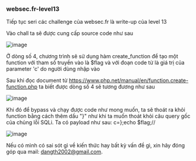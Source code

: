 ### websec.fr-level13
Tiếp tục seri các challenge của websec.fr là write-up của level 13

Vào chall ta sẽ được cung cấp source code như sau

![image](https://user-images.githubusercontent.com/75677317/202204932-60efb14a-4964-471f-8031-b1e6953606c6.png)


Ở dòng số 4, chương trình sẽ sử dụng hàm create_function để tạo một function với tham số truyền vào là $flag và với đoạn code từ là giá trị của parameter 'c' do người dùng nhập vào

Sau khi đọc document từ https://www.php.net/manual/en/function.create-function.php ta biết được dòng số 4 sẽ tương đương như sau

![image](https://user-images.githubusercontent.com/75677317/202211578-d2741c09-03dc-4de3-88d5-e1770e99ddf9.png)

Khi đó để bypass và chạy được code như mong muốn, ta sẽ thoát ra khỏi function bằng cách thêm dấu "}" như khi ta muốn thoát khỏi câu query gốc của chủng lỗi SQLi.
Ta có payload như sau: c=};echo $flag;//

![image](https://user-images.githubusercontent.com/75677317/202210800-5e4bd990-2fb0-4f69-a614-b2f72ed340d0.png)


Nếu có mình có sai sót gì về kiến thức hay bất kỳ vấn đề gì, xin hãy đóng góp qua mail: dangth2002@gmail.com.
